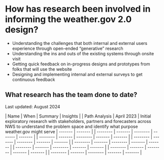 <h1> How has research been involved in informing the weather.gov 2.0 design? </h1>

* Understanding the challenges that both internal and external users experience through open-ended “generative” research 
* Understanding the ins and outs of the existing systems through onsite visit 
* Getting quick feedback on in-progress designs and prototypes from folks that will use the website
* Designing and implementing internal and external surveys to get continuous feedback 

<h2> What research has the team done to date? </h2>
<p>Last updated: August 2024 </p>


| Name  | When  | Summary  | Insights  |
| Path Analysis | April 2023 | Initial exploratory research with stakeholders, partners and forecasters across NWS to understand the problem space and identify what purpose weather.gov might serve | ------- |  ------- |
| -------- | ------- | -------- | ------- |  ------- |
| -------- | ------- | -------- | ------- |  ------- |
| -------- | ------- | -------- | ------- |  ------- |
| -------- | ------- | -------- | ------- |  ------- |
| -------- | ------- | -------- | ------- |  ------- |
| -------- | ------- | -------- | ------- |  ------- |
| -------- | ------- | -------- | ------- |  ------- |

